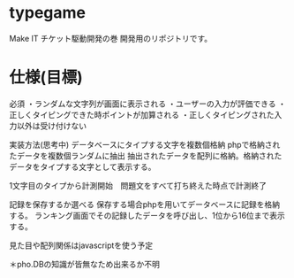 # typegame
Make IT チケット駆動開発の巻 開発用のリポジトリです。

# 仕様(目標)
必須
  ・ランダムな文字列が画面に表示される
  ・ユーザーの入力が評価できる
  ・正しくタイピングできた時ポイントが加算される
  ・正しくタイピングされた入力以外は受け付けない
  
 実装方法(思考中)
 データベースにタイプする文字を複数個格納
 phpで格納されたデータを複数個ランダムに抽出
 抽出されたデータを配列に格納。格納されたデータをタイプする文字として表示する。
 
 1文字目のタイプから計測開始　問題文をすべて打ち終えた時点で計測終了
 
 記録を保存するか選べる
 保存する場合phpを用いてデータベースに記録を格納する。
 ランキング画面でその記録したデータを呼び出し、1位から16位まで表示する。
 
 見た目や配列関係はjavascriptを使う予定
 
 ＊pho.DBの知識が皆無なため出来るか不明　


